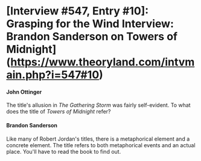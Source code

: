 # [Interview #547, Entry #10]: Grasping for the Wind Interview: Brandon Sanderson on Towers of Midnight](https://www.theoryland.com/intvmain.php?i=547#10)

#### John Ottinger

The title's allusion in
*The Gathering Storm*
was fairly self-evident. To what does the title of
*Towers of Midnight*
refer?

#### Brandon Sanderson

Like many of Robert Jordan's titles, there is a metaphorical element and a concrete element. The title refers to both metaphorical events and an actual place. You'll have to read the book to find out.

